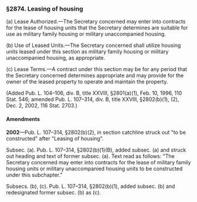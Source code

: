 ### §2874. Leasing of housing ###

(a) Lease Authorized.—The Secretary concerned may enter into contracts for the lease of housing units that the Secretary determines are suitable for use as military family housing or military unaccompanied housing.

(b) Use of Leased Units.—The Secretary concerned shall utilize housing units leased under this section as military family housing or military unaccompanied housing, as appropriate.

(c) Lease Terms.—A contract under this section may be for any period that the Secretary concerned determines appropriate and may provide for the owner of the leased property to operate and maintain the property.

(Added Pub. L. 104–106, div. B, title XXVIII, §2801(a)(1), Feb. 10, 1996, 110 Stat. 546; amended Pub. L. 107–314, div. B, title XXVIII, §2802(b)(1), (2), Dec. 2, 2002, 116 Stat. 2703.)

#### Amendments ####

**2002**—Pub. L. 107–314, §2802(b)(2), in section catchline struck out "to be constructed" after "Leasing of housing".

Subsec. (a). Pub. L. 107–314, §2802(b)(1)(B), added subsec. (a) and struck out heading and text of former subsec. (a). Text read as follows: "The Secretary concerned may enter into contracts for the lease of military family housing units or military unaccompanied housing units to be constructed under this subchapter."

Subsecs. (b), (c). Pub. L. 107–314, §2802(b)(1), added subsec. (b) and redesignated former subsec. (b) as (c).